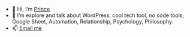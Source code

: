 - 👋 Hi, I’m [Prince](https://twitter.com/onemoreprince)
- 👀 I’m explore and talk about WordPress, cool tech tool, no code tools, Google Sheet, Automation, Relationship, Psychology, Philosophy.
- 📫 [Email me](mailto:hello@onemoreprince.com)

<!---
onemoreprince/onemoreprince is a ✨ special ✨ repository because its `README.md` (this file) appears on your GitHub profile.
You can click the Preview link to take a look at your changes.
--->
